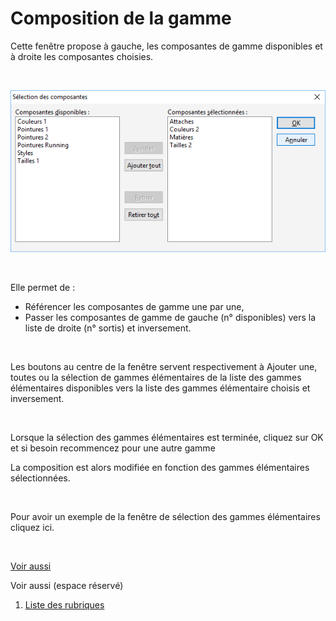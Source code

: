 # Composition de la gamme


Cette fenêtre propose à gauche, les composantes de gamme disponibles 
 et à droite les composantes choisies.


 


![](SelectionComposantesGamme.png)


 


Elle permet de :


* Référencer 
 les composantes de gamme une par une,
* Passer 
 les composantes de gamme de gauche (n° disponibles) vers la liste 
 de droite (n° sortis) et inversement.


 


Les boutons au centre de la fenêtre servent respectivement à Ajouter 
 une, toutes ou la sélection de gammes élémentaires de la liste des gammes 
 élémentaires disponibles vers la liste des gammes élémentaire choisis 
 et inversement.


 


Lorsque la sélection des gammes élémentaires est terminée, cliquez sur 
 OK et si besoin recommencez pour 
 une autre gamme


La composition est alors modifiée en fonction des gammes élémentaires 
 sélectionnées.


 


Pour avoir un exemple de la fenêtre de sélection des gammes élémentaires 
 cliquez ici.


 


[Voir aussi](javascript:RelatedTopic0.Click())


Voir aussi (espace réservé)
 

1. [Liste des rubriques](#)




